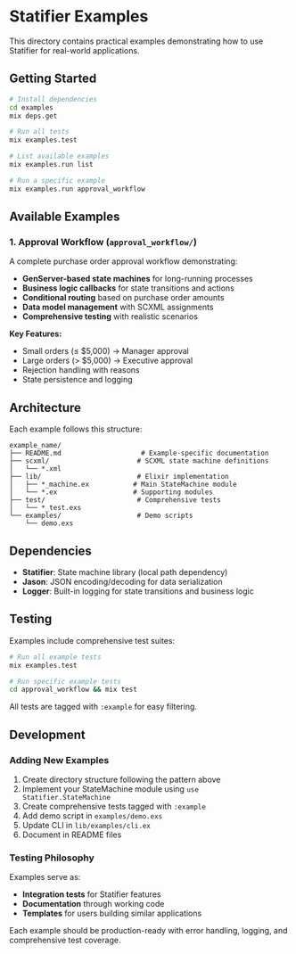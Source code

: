 # Statifier Examples

This directory contains practical examples demonstrating how to use Statifier for real-world applications.

## Getting Started

```bash
# Install dependencies
cd examples
mix deps.get

# Run all tests
mix examples.test

# List available examples
mix examples.run list

# Run a specific example
mix examples.run approval_workflow
```

## Available Examples

### 1. Approval Workflow (`approval_workflow/`)

A complete purchase order approval workflow demonstrating:

- **GenServer-based state machines** for long-running processes
- **Business logic callbacks** for state transitions and actions  
- **Conditional routing** based on purchase order amounts
- **Data model management** with SCXML assignments
- **Comprehensive testing** with realistic scenarios

**Key Features:**

- Small orders (≤ $5,000) → Manager approval
- Large orders (> $5,000) → Executive approval
- Rejection handling with reasons
- State persistence and logging

## Architecture

Each example follows this structure:

```
example_name/
├── README.md                    # Example-specific documentation  
├── scxml/                      # SCXML state machine definitions
│   └── *.xml
├── lib/                        # Elixir implementation
│   ├── *_machine.ex           # Main StateMachine module
│   └── *.ex                   # Supporting modules
├── test/                       # Comprehensive tests
│   └── *_test.exs
└── examples/                   # Demo scripts
    └── demo.exs
```

## Dependencies

- **Statifier**: State machine library (local path dependency)
- **Jason**: JSON encoding/decoding for data serialization
- **Logger**: Built-in logging for state transitions and business logic

## Testing

Examples include comprehensive test suites:

```bash
# Run all example tests
mix examples.test

# Run specific example tests
cd approval_workflow && mix test
```

All tests are tagged with `:example` for easy filtering.

## Development

### Adding New Examples

1. Create directory structure following the pattern above
2. Implement your StateMachine module using `use Statifier.StateMachine`
3. Create comprehensive tests tagged with `:example`  
4. Add demo script in `examples/demo.exs`
5. Update CLI in `lib/examples/cli.ex`
6. Document in README files

### Testing Philosophy

Examples serve as:

- **Integration tests** for Statifier features
- **Documentation** through working code
- **Templates** for users building similar applications

Each example should be production-ready with error handling, logging, and comprehensive test coverage.
